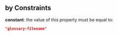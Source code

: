 ## by Constraints

**constant**: the value of this property must be equal to:

```json
"glossary-filename"
```
